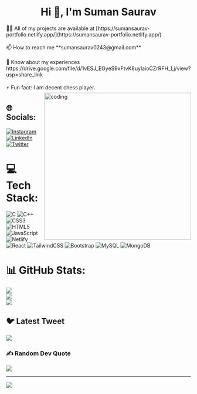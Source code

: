 <h1 align="center">Hi 👋, I'm Suman Saurav</h1>
👨‍💻 All of my projects are available at [https://sumansaurav-portfolio.netlify.app/](https://sumansaurav-portfolio.netlify.app/)<br><br>
📫 How to reach me **sumansaurav0243@gmail.com**<br><br>📄 Know about my experiences https://drive.google.com/file/d/1vESJ_EGyeS9xFtvK8uylaioCZrRFH_Lj/view?usp=share_link<br><br>⚡ Fun fact: I am decent chess player.
<img align="right" alt="coding" width="400" src="https://camo.githubusercontent.com/5ddf73ad3a205111cf8c686f687fc216c2946a75005718c8da5b837ad9de78c9/68747470733a2f2f7468756d62732e6766796361742e636f6d2f4576696c4e657874446576696c666973682d736d616c6c2e676966">

## 🌐 Socials:
[![Instagram](https://img.shields.io/badge/Instagram-%23E4405F.svg?logo=Instagram&logoColor=white)](https://instagram.com/im_s.saurav) [![LinkedIn](https://img.shields.io/badge/LinkedIn-%230077B5.svg?logo=linkedin&logoColor=white)](https://linkedin.com/in/sumansaurav0243) [![Twitter](https://img.shields.io/badge/Twitter-%231DA1F2.svg?logo=Twitter&logoColor=white)](https://twitter.com/Im_SumanSaurav) 

# 💻 Tech Stack:
![C](https://img.shields.io/badge/c-%2300599C.svg?style=for-the-badge&logo=c&logoColor=white) ![C++](https://img.shields.io/badge/c++-%2300599C.svg?style=for-the-badge&logo=c%2B%2B&logoColor=white) ![CSS3](https://img.shields.io/badge/css3-%231572B6.svg?style=for-the-badge&logo=css3&logoColor=white) ![HTML5](https://img.shields.io/badge/html5-%23E34F26.svg?style=for-the-badge&logo=html5&logoColor=white) ![JavaScript](https://img.shields.io/badge/javascript-%23323330.svg?style=for-the-badge&logo=javascript&logoColor=%23F7DF1E) ![Netlify](https://img.shields.io/badge/netlify-%23000000.svg?style=for-the-badge&logo=netlify&logoColor=#00C7B7) ![React](https://img.shields.io/badge/react-%2320232a.svg?style=for-the-badge&logo=react&logoColor=%2361DAFB) ![TailwindCSS](https://img.shields.io/badge/tailwindcss-%2338B2AC.svg?style=for-the-badge&logo=tailwind-css&logoColor=white) ![Bootstrap](https://img.shields.io/badge/bootstrap-%23563D7C.svg?style=for-the-badge&logo=bootstrap&logoColor=white) ![MySQL](https://img.shields.io/badge/mysql-%2300f.svg?style=for-the-badge&logo=mysql&logoColor=white) ![MongoDB](https://img.shields.io/badge/MongoDB-%234ea94b.svg?style=for-the-badge&logo=mongodb&logoColor=white)
# 📊 GitHub Stats:
![](https://github-readme-stats.vercel.app/api?username=entromaster&theme=dark&hide_border=false&include_all_commits=false&count_private=false)<br/>
![](https://github-readme-streak-stats.herokuapp.com/?user=entromaster&theme=dark&hide_border=false)<br/>
![](https://github-readme-stats.vercel.app/api/top-langs/?username=entromaster&theme=dark&hide_border=false&include_all_commits=false&count_private=false&layout=compact)

## 🐦 Latest Tweet
[![](https://gtce.itsvg.in/api?username=Im_SumanSaurav)](https://github.com/VishwaGauravIn/github-twitter-card-embed)

### ✍️ Random Dev Quote
![](https://quotes-github-readme.vercel.app/api?type=horizontal&theme=merko)

---
[![](https://visitcount.itsvg.in/api?id=entromaster&icon=0&color=0)](https://visitcount.itsvg.in)

<!-- Proudly created with GPRM ( https://gprm.itsvg.in ) -->
